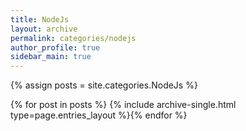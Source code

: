 ```yaml
---
title: NodeJs
layout: archive
permalink: categories/nodejs
author_profile: true
sidebar_main: true
---
```


{% assign posts = site.categories.NodeJs %}

{% for post in posts %} {% include archive-single.html type=page.entries_layout %}{% endfor %}
